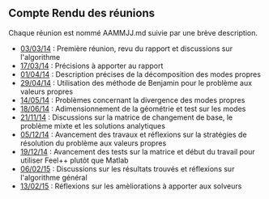 ## Compte Rendu des réunions

Chaque réunion est nommé AAMMJJ.md suivie par une brève description.

- [03/03/14](140303.md) : Première réunion, revu du rapport et discussions sur l'algorithme
- [17/03/14](140317.md) : Précisions à apporter au rapport
- [01/04/14](140401.md) : Description précises de la décomposition des modes propres
- [29/04/14](140429.md) : Utilisation des méthode de Benjamin pour le problème aux valeurs propres
- [14/05/14](140514.md) : Problèmes concernant la divergence des modes propres
- [18/06/14](140618.md) : Adimensionnement de la géométrie et test sur les modes
- [21/11/14](141121.md) : Discussions sur la matrice de changement de base, le problème mixte et les solutions analytiques
- [05/12/14](141205.md) : Avancement des travaux et réflexions sur la stratégies de résolution du problème aux valeurs propres
- [19/12/14](141219.md) : Avancement des tests sur la matrice et début du travail pour utiliser Feel++ plutôt que Matlab
- [06/02/15](150206.md) : Discussions sur les résultats trouvés et réflexions sur l'algorithme général
- [13/02/15](150213.md) : Réflexions sur les amèliorations à apporter aux solveurs